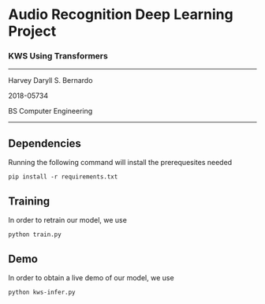 # Audio Recognition Deep Learning Project
### KWS Using Transformers
--------------------------------------------------------------------------------

Harvey Daryll S. Bernardo

2018-05734

BS Computer Engineering

--------------------------------------------------------------------------------

## Dependencies
Running the following command will install the prerequesites needed

```
pip install -r requirements.txt
```

## Training

In order to retrain our model, we use
```
python train.py
```
## Demo

In order to obtain a live demo of our model, we use
```
python kws-infer.py
```
